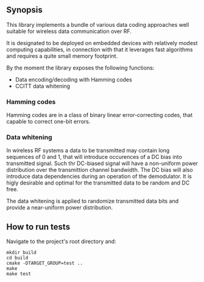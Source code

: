 ## Synopsis

This library implements a bundle of various data coding approaches well suitable for wireless data communication over RF.

It is designated to be deployed on embedded devices with relatively modest computing capabilities, in connection with that it leverages fast algorithms and requires a quite small memory footprint.

By the moment the library exposes the following functions:
* Data encoding/decoding with Hamming codes
* CCITT data whitening

### Hamming codes

Hamming codes are in a class of binary linear error-correcting codes, that capable to correct one-bit errors.

### Data whitening

In wireless RF systems a data to be transmitted may contain long sequences of 0 and 1, that will introduce occurences of a DC bias into transmitted signal. Such thr DC-biased signal will have a non-uniform power distribution over the transmittion channel bandwidth. The DC bias will also introduce data dependencies during an operation of the demodulator. It is higly desirable and optimal for the transmitted data to be random and DC free.

The data whitening is applied to randomize transmitted data bits and provide a near-uniform power distribution.

## How to run tests

Navigate to the project's root directory and:

```
mkdir build
cd build
cmake -DTARGET_GROUP=test ..
make
make test
```
